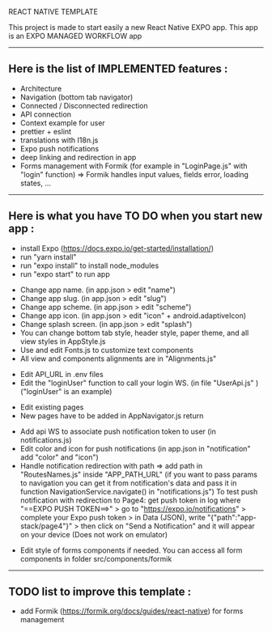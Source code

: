 REACT NATIVE TEMPLATE

This project is made to start easily a new React Native EXPO app.
This app is an EXPO MANAGED WORKFLOW app

---

## Here is the list of IMPLEMENTED features :

- Architecture
- Navigation (bottom tab navigator)
- Connected / Disconnected redirection
- API connection
- Context example for user
- prettier + eslint
- translations with I18n.js
- Expo push notifications
- deep linking and redirection in app
- Forms management with Formik (for example in "LoginPage.js" with "login" function) => Formik handles input values, fields error, loading states, ...

---

## Here is what you have TO DO when you start new app :

<!-- initalization -->

- install Expo (https://docs.expo.io/get-started/installation/)
- run "yarn install"
- run "expo install" to install node_modules
- run "expo start" to run app

<!-- Customization -->

- Change app name. (in app.json > edit "name")
- Change app slug. (in app.json > edit "slug")
- Change app scheme. (in app.json > edit "scheme")
- Change app icon. (in app.json > edit "icon" + android.adaptiveIcon)
- Change splash screen. (in app.json > edit "splash")
- You can change bottom tab style, header style, paper theme, and all view styles in AppStyle.js
- Use and edit Fonts.js to customize text components
- All view and components alignments are in "Alignments.js"

<!-- API -->

- Edit API_URL in .env files
- Edit the "loginUser" function to call your login WS. (in file "UserApi.js" ) ("loginUser" is an example)

<!-- Navigation -->

- Edit existing pages
- New pages have to be added in AppNavigator.js return

<!-- Notifications -->

- Add api WS to associate push notification token to user (in notifications.js)
- Edit color and icon for push notifications (in app.json in "notification" add "color" and "icon")
- Handle notification redirection with path => add path in "RoutesNames.js" inside "APP_PATH_URL" (if you want to pass params to navigation you can get it from notification's data and pass it in function NavigationService.navigate() in "notifications.js")
  To test push notification with redirection to Page4: get push token in log where "==EXPO PUSH TOKEN==>" > go to "https://expo.io/notifications" > complete your Expo push token > in Data (JSON), write "{"path":"app-stack/page4"}" > then click on "Send a Notification" and it will appear on your device (Does not work on emulator)

<!-- Forms -->

- Edit style of forms components if needed. You can access all form components in folder src/components/formik

---

## TODO list to improve this template :

- add Formik (https://formik.org/docs/guides/react-native) for forms management
